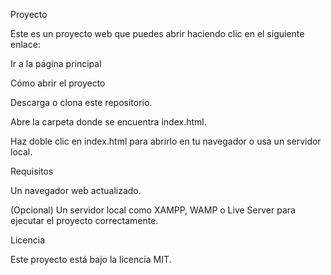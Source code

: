 Proyecto

Este es un proyecto web que puedes abrir haciendo clic en el siguiente enlace:

Ir a la página principal

Cómo abrir el proyecto

Descarga o clona este repositorio.

Abre la carpeta donde se encuentra index.html.

Haz doble clic en index.html para abrirlo en tu navegador o usa un servidor local.

Requisitos

Un navegador web actualizado.

(Opcional) Un servidor local como XAMPP, WAMP o Live Server para ejecutar el proyecto correctamente.

Licencia

Este proyecto está bajo la licencia MIT.
